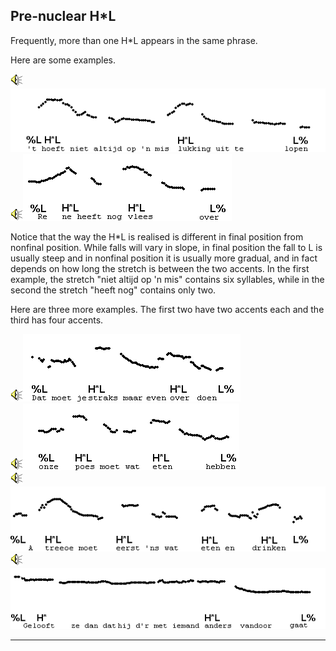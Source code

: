 Pre-nuclear H\*L
----------------

Frequently, more than one H\*L appears in the same phrase.

Here are some examples.

<div class="audio-example" onclick="play_sound('../audio/154')"><img alt="Play audio" src="../audio.gif" /><img alt="Audio example" src="../audio/gif/154.gif"/></div>

<div class="audio-example" onclick="play_sound('../audio/032a')"><img alt="Play audio" src="../audio.gif" /><img alt="Audio example" src="../audio/gif/032a.gif"/></div>

Notice that the way the H\*L is realised is different in final position from nonfinal position. While falls will vary in slope, in final position the fall to L is usually steep and in nonfinal position it is usually more gradual, and in fact depends on how long the stretch is between the two accents. In the first example, the stretch "niet altijd op 'n mis" contains six syllables, while in the second the stretch "heeft nog" contains only two.

Here are three more examples. The first two have two accents each and the third has four accents.

<div class="audio-example" onclick="play_sound('../audio/148')"><img alt="Play audio" src="../audio.gif" /><img alt="Audio example" src="../audio/gif/148.gif"/></div>

<div class="audio-example" onclick="play_sound('../audio/032b')"><img alt="Play audio" src="../audio.gif" /><img alt="Audio example" src="../audio/gif/032b.gif"/></div>

<div class="audio-example" onclick="play_sound('../audio/084a')"><img alt="Play audio" src="../audio.gif" /><img alt="Audio example" src="../audio/gif/084a.gif"/></div>

<div class="audio-example" onclick="play_sound('../audio/c12_f')"><img alt="Play audio" src="../audio.gif" /><img alt="Audio example" src="../audio/gif/c12_f.gif"/></div>

* * *

<div class="exercise" data-exercise-id="exercise1/1A/exercise1A.json"></div>
